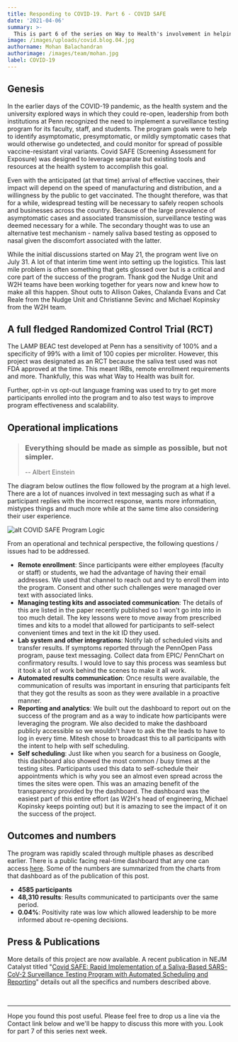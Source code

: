 ```yaml
---
title: Responding to COVID-19. Part 6 - COVID SAFE
date: '2021-04-06'
summary: >-
  This is part 6 of the series on Way to Health's involvement in helping address the pandemic. This post focuses on the design and launch of the COVID SAFE project. As the Penn health system and the University were looking at re-opening, the one concern was ongoing testing (this was before there was a vaccine in the picture). It was also felt that surveillance testing is critical in getting visibility into and managing the spread of the disease. This post outlines the COVID SAFE project which did this at scale using Saliva based testing methods and Way to Health. 
image: /images/uploads/covid.blog.04.jpg
authorname: Mohan Balachandran
authorimage: /images/team/mohan.jpg
label: COVID-19
---
```


## Genesis

In the earlier days of the COVID-19 pandemic, as the health system and the university explored ways in which they could re-open, leadership from both institutions at Penn recognized the need to implement a surveillance testing program for its faculty, staff, and students. The program goals were to help to identify asymptomatic, presymptomatic, or mildly symptomatic cases that would otherwise go undetected, and could monitor for spread of possible vaccine-resistant viral variants. Covid SAFE (Screening Assessment for Exposure) was designed to leverage separate but existing tools and resources at the health system to accomplish this goal.

Even with the anticipated (at that time) arrival of effective vaccines, their impact will depend on the speed of manufacturing and distribution, and a willingness by the public to get vaccinated. The thought therefore, was that for a while, widespread testing will be necessary to safely reopen schools and businesses across the country. Because of the large prevalence of asymptomatic cases and associated transmission, surveillance testing was deemed necessary for a while. The secondary thought was to use an alternative test mechanism - namely saliva based testing as opposed to nasal given the discomfort associated with the latter. 

While the initial discussions started on May 21, the program went live on July 31. A lot of that interim time went into setting up the logistics. This last mile problem is often something that gets glossed over but is a critical and core part of the success of the program. Thank god the Nudge Unit and W2H teams have been working together for years now and knew how to make all this happen. Shout outs to Allison Oakes, Chalanda Evans and Cat Reale from the Nudge Unit and Christianne Sevinc and Michael Kopinsky from the W2H team. 


## A full fledged Randomized Control Trial (RCT)

The LAMP BEAC test developed at Penn has a sensitivity of 100% and a specificity of 99% with a limit of 100 copies per microliter. However, this project was designated as an RCT because the saliva test used was not FDA approved at the time. This meant IRBs, remote enrollment requirements and more. Thankfully, this was what Way to Health was built for. 

Further, opt-in vs opt-out language framing was used to try to get more participants enrolled into the program and to also test ways to improve program effectiveness and scalability. 


## Operational implications

<blockquote>
<h3>Everything should be made as simple as possible, but not simpler.</h3> 

-- Albert Einstein
</blockquote>

The diagram below outlines the flow followed by the program at a high level. There are a lot of nuances involved in text messaging such as what if a participant replies with the incorrect response, wants more information, mistypes things and much more while at the same time also considering their user experience. 

![alt COVID SAFE Program Logic](/images/uploads/covid.safe.png "COVID SAFE Program Logic")


From an operational and technical perspective, the following questions / issues had to be addressed. 

- **Remote enrollment**: Since participants were either employees (faculty or staff) or students, we had the advantage of having their email addresses. We used that channel to reach out and try to enroll them into the program. Consent and other such challenges were managed over text with associated links. 
- **Managing testing kits and associated communication**: The details of this are listed in the paper recently published so I won't go into into in too much detail. The key lessons were to move away from prescribed times and kits to a model that allowed for participants to self-select convenient times and text in the kit ID they used.
- **Lab system and other integrations**: Notify lab of scheduled visits and transfer results. If symptoms reported through the PennOpen Pass program, pause text messaging. Collect data from EPIC/ PennChart on confirmatory results. I would love to say this process was seamless but it took a lot of work behind the scenes to make it all work. 
- **Automated results communication**: Once results were available, the communication of results was important in ensuring that participants felt that they got the results as soon as they were available in a proactive manner. 
- **Reporting and analytics**: We built out the dashboard to report out on the success of the program and as a way to indicate how participants were leveraging the program. We also decided to make the dashboard publicly accessible so we wouldn't have to ask the the leads to have to log in every time. Mitesh chose to broadcast this to all participants with the intent to help with self scheduling.
- **Self scheduling**: Just like when you search for a business on Google, this dashboard also showed the most common / busy times at the testing sites. Participants used this data to self-schedule their appointments which is why you see an almost even spread across the times the sites were open. This was an amazing benefit of the transparency provided by the dashboard. The dashboard was the easiest part of this entire effort (as W2H's head of engineering, Michael Kopinsky keeps pointing out) but it is amazing to see the impact of it on the success of the project. 

## Outcomes and numbers

The program was rapidly scaled through multiple phases as described earlier. There is a public facing real-time dashboard that any one can access [here](https://w2h.us/covidsafe-dashboard). Some of the numbers are summarized from the charts from that dashboard as of the publication of this post. 

- **4585 participants**
- **48,310 results**: Results communicated to participants over the same period.
- **0.04%**: Positivity rate was low which allowed leadership to be more informed about re-opening decisions. 

## Press & Publications

More details of this project are now available. A recent publication in NEJM Catalyst titled "[Covid SAFE: Rapid Implementation of a Saliva-Based SARS-CoV-2 Surveillance Testing Program with Automated Scheduling and Reporting](https://catalyst.nejm.org/doi/full/10.1056/CAT.21.0014)" details out all the specifics and numbers described above. 

<br/> <hr/>
Hope you found this post useful. Please feel free to drop us a line via the Contact link below and we'll be happy to discuss this more with you. Look for part 7 of this series next week. 